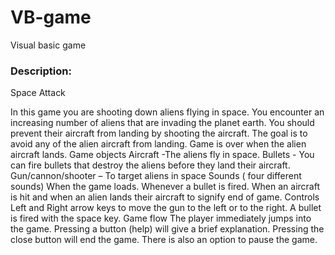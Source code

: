 # VB-game
Visual basic game

<h3>Description:</h3>
Space Attack 


In this game you are shooting down aliens flying in space. You encounter an increasing number of aliens that are invading the planet earth. You should prevent their aircraft from landing by shooting the aircraft. The goal is to avoid any of the alien aircraft from landing.  Game is over when the alien aircraft lands. 
Game objects
Aircraft -The aliens fly in space. 
Bullets - You can fire bullets that destroy the aliens before they land their aircraft. 
Gun/cannon/shooter – To target aliens in space
Sounds ( four different sounds)
When the game loads. Whenever a bullet is fired.  When an aircraft is hit and when an alien lands their aircraft to signify end of game.
Controls
Left and Right arrow keys to move the gun to the left or to the right.   A bullet is fired with the space key. 
Game flow
The player immediately jumps into the game. Pressing a button (help) will give a brief explanation.  Pressing the close button will end the game. There is also an option to pause the game.
